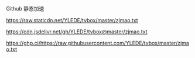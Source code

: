 Github 静态加速

https://raw.staticdn.net/YLEDE/tvbox/master/zjmao.txt

https://cdn.jsdelivr.net/gh/YLEDE/tvbox@master/zjmao.txt

https://ghp.ci/https://raw.githubusercontent.com/YLEDE/tvbox/master/zjmao.txt
